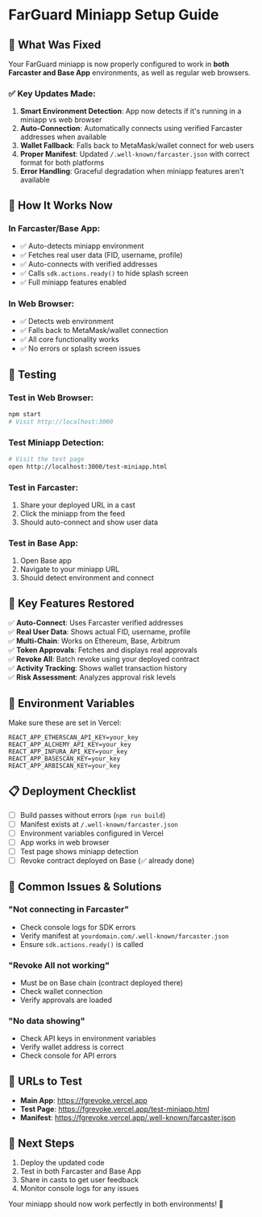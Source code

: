 # FarGuard Miniapp Setup Guide

## 🎯 What Was Fixed

Your FarGuard miniapp is now properly configured to work in **both Farcaster and Base App** environments, as well as regular web browsers.

### ✅ Key Updates Made:

1. **Smart Environment Detection**: App now detects if it's running in a miniapp vs web browser
2. **Auto-Connection**: Automatically connects using verified Farcaster addresses when available  
3. **Wallet Fallback**: Falls back to MetaMask/wallet connect for web users
4. **Proper Manifest**: Updated `/.well-known/farcaster.json` with correct format for both platforms
5. **Error Handling**: Graceful degradation when miniapp features aren't available

## 🚀 How It Works Now

### In Farcaster/Base App:
- ✅ Auto-detects miniapp environment
- ✅ Fetches real user data (FID, username, profile)
- ✅ Auto-connects with verified addresses
- ✅ Calls `sdk.actions.ready()` to hide splash screen
- ✅ Full miniapp features enabled

### In Web Browser:
- ✅ Detects web environment 
- ✅ Falls back to MetaMask/wallet connection
- ✅ All core functionality works
- ✅ No errors or splash screen issues

## 🧪 Testing

### Test in Web Browser:
```bash
npm start
# Visit http://localhost:3000
```

### Test Miniapp Detection:
```bash
# Visit the test page
open http://localhost:3000/test-miniapp.html
```

### Test in Farcaster:
1. Share your deployed URL in a cast
2. Click the miniapp from the feed
3. Should auto-connect and show user data

### Test in Base App:
1. Open Base app
2. Navigate to your miniapp URL
3. Should detect environment and connect

## 📱 Key Features Restored

✅ **Auto-Connect**: Uses Farcaster verified addresses  
✅ **Real User Data**: Shows actual FID, username, profile  
✅ **Multi-Chain**: Works on Ethereum, Base, Arbitrum  
✅ **Token Approvals**: Fetches and displays real approvals  
✅ **Revoke All**: Batch revoke using your deployed contract  
✅ **Activity Tracking**: Shows wallet transaction history  
✅ **Risk Assessment**: Analyzes approval risk levels

## 🔧 Environment Variables

Make sure these are set in Vercel:
```
REACT_APP_ETHERSCAN_API_KEY=your_key
REACT_APP_ALCHEMY_API_KEY=your_key  
REACT_APP_INFURA_API_KEY=your_key
REACT_APP_BASESCAN_KEY=your_key
REACT_APP_ARBISCAN_KEY=your_key
```

## 📋 Deployment Checklist

- [ ] Build passes without errors (`npm run build`)
- [ ] Manifest exists at `/.well-known/farcaster.json` 
- [ ] Environment variables configured in Vercel
- [ ] App works in web browser
- [ ] Test page shows miniapp detection
- [ ] Revoke contract deployed on Base (✅ already done)

## 🐛 Common Issues & Solutions

### "Not connecting in Farcaster"
- Check console logs for SDK errors
- Verify manifest at `yourdomain.com/.well-known/farcaster.json`
- Ensure `sdk.actions.ready()` is called

### "Revoke All not working"
- Must be on Base chain (contract deployed there)
- Check wallet connection
- Verify approvals are loaded

### "No data showing"
- Check API keys in environment variables
- Verify wallet address is correct
- Check console for API errors

## 🔗 URLs to Test

- **Main App**: https://fgrevoke.vercel.app
- **Test Page**: https://fgrevoke.vercel.app/test-miniapp.html  
- **Manifest**: https://fgrevoke.vercel.app/.well-known/farcaster.json

## 🎯 Next Steps

1. Deploy the updated code
2. Test in both Farcaster and Base App
3. Share in casts to get user feedback
4. Monitor console logs for any issues

Your miniapp should now work perfectly in both environments! 🚀